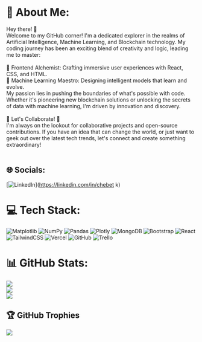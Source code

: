 # 💫 About Me:
Hey there! 👋<br>Welcome to my GitHub corner! I'm a dedicated explorer in the realms of Artificial Intelligence, Machine Learning, and Blockchain technology. My coding journey has been an exciting blend of creativity and logic, leading me to master:<br><br>🚀 Frontend Alchemist: Crafting immersive user experiences with React, CSS, and HTML.<br>🤖 Machine Learning Maestro: Designing intelligent models that learn and evolve.<br>My passion lies in pushing the boundaries of what's possible with code. Whether it's pioneering new blockchain solutions or unlocking the secrets of data with machine learning, I'm driven by innovation and discovery.<br><br>🌟 Let's Collaborate! 🌟<br>I'm always on the lookout for collaborative projects and open-source contributions. If you have an idea that can change the world, or just want to geek out over the latest tech trends, let's connect and create something extraordinary!<br><br>


## 🌐 Socials:
[![LinkedIn](https://img.shields.io/badge/LinkedIn-%230077B5.svg?logo=linkedin&logoColor=white)](https://linkedin.com/in/chebet k) 

# 💻 Tech Stack:
![Matplotlib](https://img.shields.io/badge/Matplotlib-%23ffffff.svg?style=for-the-badge&logo=Matplotlib&logoColor=black) ![NumPy](https://img.shields.io/badge/numpy-%23013243.svg?style=for-the-badge&logo=numpy&logoColor=white) ![Pandas](https://img.shields.io/badge/pandas-%23150458.svg?style=for-the-badge&logo=pandas&logoColor=white) ![Plotly](https://img.shields.io/badge/Plotly-%233F4F75.svg?style=for-the-badge&logo=plotly&logoColor=white) ![MongoDB](https://img.shields.io/badge/MongoDB-%234ea94b.svg?style=for-the-badge&logo=mongodb&logoColor=white) ![Bootstrap](https://img.shields.io/badge/bootstrap-%238511FA.svg?style=for-the-badge&logo=bootstrap&logoColor=white) ![React](https://img.shields.io/badge/react-%2320232a.svg?style=for-the-badge&logo=react&logoColor=%2361DAFB) ![TailwindCSS](https://img.shields.io/badge/tailwindcss-%2338B2AC.svg?style=for-the-badge&logo=tailwind-css&logoColor=white) ![Vercel](https://img.shields.io/badge/vercel-%23000000.svg?style=for-the-badge&logo=vercel&logoColor=white) ![GitHub](https://img.shields.io/badge/github-%23121011.svg?style=for-the-badge&logo=github&logoColor=white) ![Trello](https://img.shields.io/badge/Trello-%23026AA7.svg?style=for-the-badge&logo=Trello&logoColor=white)
# 📊 GitHub Stats:
![](https://github-readme-stats.vercel.app/api?username=chebet24&theme=vue-dark&hide_border=false&include_all_commits=false&count_private=false)<br/>
![](https://github-readme-streak-stats.herokuapp.com/?user=chebet24&theme=vue-dark&hide_border=false)<br/>
![](https://github-readme-stats.vercel.app/api/top-langs/?username=chebet24&theme=vue-dark&hide_border=false&include_all_commits=false&count_private=false&layout=compact)

## 🏆 GitHub Trophies
![](https://github-profile-trophy.vercel.app/?username=chebet24&theme=radical&no-frame=false&no-bg=false&margin-w=4)


